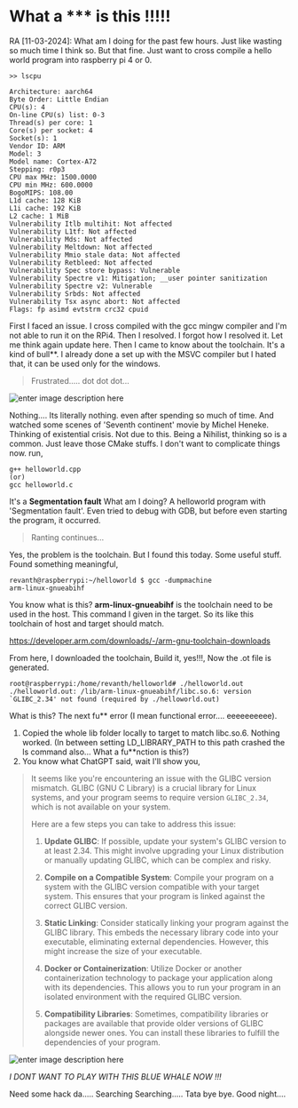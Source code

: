 # What a *** is this !!!!!  

RA [11-03-2024]:
What am I doing for the past few hours. Just like wasting so much time I think so. But that fine.
Just want to cross compile a hello world program into raspberry pi 4 or 0.

    >> lscpu

    Architecture: aarch64
    Byte Order: Little Endian
    CPU(s): 4
    On-line CPU(s) list: 0-3
    Thread(s) per core: 1
    Core(s) per socket: 4
    Socket(s): 1
    Vendor ID: ARM
    Model: 3
    Model name: Cortex-A72
    Stepping: r0p3
    CPU max MHz: 1500.0000
    CPU min MHz: 600.0000
    BogoMIPS: 108.00
    L1d cache: 128 KiB
    L1i cache: 192 KiB
    L2 cache: 1 MiB
    Vulnerability Itlb multihit: Not affected
    Vulnerability L1tf: Not affected
    Vulnerability Mds: Not affected
    Vulnerability Meltdown: Not affected
    Vulnerability Mmio stale data: Not affected
    Vulnerability Retbleed: Not affected
    Vulnerability Spec store bypass: Vulnerable
    Vulnerability Spectre v1: Mitigation; __user pointer sanitization
    Vulnerability Spectre v2: Vulnerable
    Vulnerability Srbds: Not affected
    Vulnerability Tsx async abort: Not affected
    Flags: fp asimd evtstrm crc32 cpuid
First I faced an issue. I cross compiled with the gcc mingw compiler and I'm not able to run it on the RPi4. Then I resolved. I forgot how I resolved it. Let me think again update here. 
Then I came to know about the toolchain. It's a kind of bull**. I already done a set up with the MSVC compiler but I hated that, it can be used only for the windows.

> Frustrated..... dot dot dot...

![enter image description here](https://fcit.usf.edu/matrix/wp-content/uploads/2016/09/50012-700.png)

Nothing.... Its literally nothing. even after spending so much of time. And watched some scenes of 'Seventh continent' movie by Michel Heneke. Thinking of existential crisis. Not due to this. Being a Nihilist, thinking so is a common. 
Just leave those CMake stuffs. I don't want to complicate things now. run,

    g++ helloworld.cpp
    (or)
    gcc helloworld.c
It's a **Segmentation fault**
What am I doing? A helloworld program with 'Segmentation fault'. 
Even tried to debug with GDB, but before even starting the program, it occurred.

> Ranting continues...

Yes, the problem is the toolchain. But I found this today. Some useful stuff. Found something meaningful,

    revanth@raspberrypi:~/helloworld $ gcc -dumpmachine
    arm-linux-gnueabihf
You know what is this? **arm-linux-gnueabihf** is the toolchain need to be used in the host. This command I given in the target. So its like this toolchain of host and target should match.

https://developer.arm.com/downloads/-/arm-gnu-toolchain-downloads

From here, I downloaded the toolchain, Build it, yes!!!, Now the .ot file is generated.

    root@raspberrypi:/home/revanth/helloworld# ./helloworld.out
    ./helloworld.out: /lib/arm-linux-gnueabihf/libc.so.6: version `GLIBC_2.34' not found (required by ./helloworld.out)

What is this? The next fu** error (I mean functional error.... eeeeeeeeee). 
1. Copied the whole lib folder locally to target to match libc.so.6. Nothing worked. (In between setting LD_LIBRARY_PATH to this path crashed the ls command also... What a fu**nction is this?)
2. You know what ChatGPT said, wait I'll show you,

> It seems like you're encountering an issue with the GLIBC version mismatch. GLIBC (GNU C Library) is a crucial library for Linux systems, and your program seems to require version `GLIBC_2.34`, which is not available on your system.
> 
> Here are a few steps you can take to address this issue:
> 
> 1.  **Update GLIBC**: If possible, update your system's GLIBC version to at least 2.34. This might involve upgrading your Linux distribution
> or manually updating GLIBC, which can be complex and risky.
>     
> 2.  **Compile on a Compatible System**: Compile your program on a system with the GLIBC version compatible with your target system. This
> ensures that your program is linked against the correct GLIBC version.
>     
> 3.  **Static Linking**: Consider statically linking your program against the GLIBC library. This embeds the necessary library code into
> your executable, eliminating external dependencies. However, this
> might increase the size of your executable.
>     
> 4.  **Docker or Containerization**: Utilize Docker or another containerization technology to package your application along with its
> dependencies. This allows you to run your program in an isolated
> environment with the required GLIBC version.
>     
> 5.  **Compatibility Libraries**: Sometimes, compatibility libraries or packages are available that provide older versions of GLIBC alongside
> newer ones. You can install these libraries to fulfill the
> dependencies of your program.

![enter image description here](https://blog.glugmvit.com/assets/images/docker-logo.png)

*I DONT WANT TO PLAY WITH THIS BLUE WHALE NOW !!!*

Need some hack da..... Searching Searching..... Tata bye bye. Good night.... 